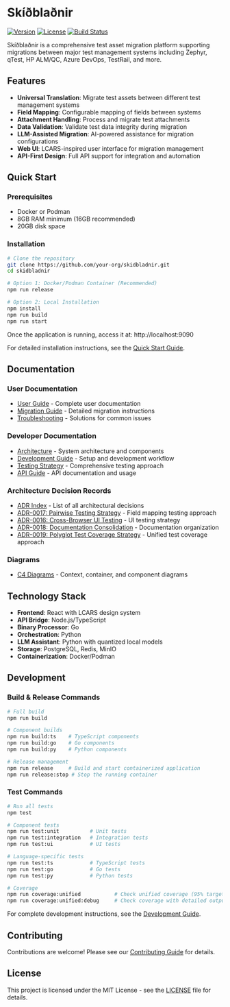 # Skíðblaðnir

[![Version](https://img.shields.io/badge/version-0.2.7-blue.svg)](https://github.com/heymumford/skidbladnir)
[![License](https://img.shields.io/badge/license-MIT-green.svg)](LICENSE)
[![Build Status](https://img.shields.io/badge/build-passing-brightgreen.svg)](https://github.com/heymumford/skidbladnir)

Skíðblaðnir is a comprehensive test asset migration platform supporting migrations between major test management systems including Zephyr, qTest, HP ALM/QC, Azure DevOps, TestRail, and more.

## Features

- **Universal Translation**: Migrate test assets between different test management systems
- **Field Mapping**: Configurable mapping of fields between systems
- **Attachment Handling**: Process and migrate test attachments
- **Data Validation**: Validate test data integrity during migration
- **LLM-Assisted Migration**: AI-powered assistance for migration configurations
- **Web UI**: LCARS-inspired user interface for migration management
- **API-First Design**: Full API support for integration and automation

## Quick Start

### Prerequisites

- Docker or Podman
- 8GB RAM minimum (16GB recommended)
- 20GB disk space

### Installation

```bash
# Clone the repository
git clone https://github.com/your-org/skidbladnir.git
cd skidbladnir

# Option 1: Docker/Podman Container (Recommended)
npm run release

# Option 2: Local Installation
npm install
npm run build
npm run start
```

Once the application is running, access it at: http://localhost:9090

For detailed installation instructions, see the [Quick Start Guide](docs/setup/QUICKSTART.md).

## Documentation

### User Documentation

- [User Guide](docs/consolidated/user-guide.md) - Complete user documentation
- [Migration Guide](docs/consolidated/user-guide.md#migration-guide) - Detailed migration instructions
- [Troubleshooting](docs/consolidated/user-guide.md#troubleshooting) - Solutions for common issues

### Developer Documentation

- [Architecture](docs/consolidated/architecture.md) - System architecture and components
- [Development Guide](docs/consolidated/development-guide.md) - Setup and development workflow
- [Testing Strategy](docs/consolidated/testing-strategy.md) - Comprehensive testing approach
- [API Guide](docs/consolidated/api-guide.md) - API documentation and usage

### Architecture Decision Records

- [ADR Index](docs/adrs/README.md) - List of all architectural decisions
- [ADR-0017: Pairwise Testing Strategy](docs/adrs/0017-pairwise-testing-strategy.md) - Field mapping testing approach
- [ADR-0016: Cross-Browser UI Testing](docs/adrs/0016-cross-browser-ui-testing.md) - UI testing strategy
- [ADR-0018: Documentation Consolidation](docs/adrs/0018-documentation-consolidation.md) - Documentation organization
- [ADR-0019: Polyglot Test Coverage Strategy](docs/adrs/0019-polyglot-test-coverage-strategy.md) - Unified test coverage approach

### Diagrams

- [C4 Diagrams](docs/architecture/c4-diagrams-updated.md) - Context, container, and component diagrams

## Technology Stack

- **Frontend**: React with LCARS design system
- **API Bridge**: Node.js/TypeScript
- **Binary Processor**: Go
- **Orchestration**: Python
- **LLM Assistant**: Python with quantized local models
- **Storage**: PostgreSQL, Redis, MinIO
- **Containerization**: Docker/Podman

## Development

### Build & Release Commands

```bash
# Full build
npm run build

# Component builds
npm run build:ts    # TypeScript components
npm run build:go    # Go components
npm run build:py    # Python components

# Release management
npm run release     # Build and start containerized application
npm run release:stop # Stop the running container
```

### Test Commands

```bash
# Run all tests
npm test

# Component tests
npm run test:unit          # Unit tests
npm run test:integration   # Integration tests
npm run test:ui            # UI tests

# Language-specific tests
npm run test:ts            # TypeScript tests
npm run test:go            # Go tests
npm run test:py            # Python tests

# Coverage
npm run coverage:unified           # Check unified coverage (95% target)
npm run coverage:unified:debug     # Check coverage with detailed output
```

For complete development instructions, see the [Development Guide](docs/consolidated/development-guide.md).

## Contributing

Contributions are welcome! Please see our [Contributing Guide](CONTRIBUTING.md) for details.

## License

This project is licensed under the MIT License - see the [LICENSE](LICENSE) file for details.